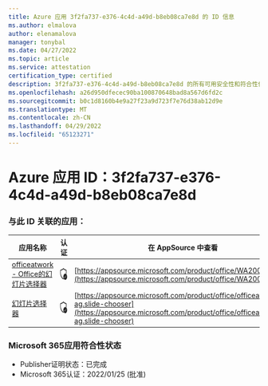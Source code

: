 ```yaml
---
title: Azure 应用 3f2fa737-e376-4c4d-a49d-b8eb08ca7e8d 的 ID 信息
ms.author: elmalova
author: elenamalova
manager: tonybal
ms.date: 04/27/2022
ms.topic: article
ms.service: attestation
certification_type: certified
description: 3f2fa737-e376-4c4d-a49d-b8eb08ca7e8d 的所有可用安全性和符合性信息。
ms.openlocfilehash: a26d950dfecec90ba100870648bad8a567d6fd2c
ms.sourcegitcommit: b0c1d8160b4e9a27f23a9d723f7e76d38ab12d9e
ms.translationtype: MT
ms.contentlocale: zh-CN
ms.lasthandoff: 04/29/2022
ms.locfileid: "65123271"
---
```

# <a name="azure-app-id-3f2fa737-e376-4c4d-a49d-b8eb08ca7e8d"></a>Azure 应用 ID：3f2fa737-e376-4c4d-a49d-b8eb08ca7e8d


### <a name="apps-associated-with-this-id"></a>与此 ID 关联的应用：
| **应用名称** | **认证** | **在 AppSource 中查看** |
|--------------|---------------|-----------------------|
| [officeatwork - Office的幻灯片选择器](../forward/WA200002582.md) | <img alt="Certified application badge" src="../media/certified-badge.png" height="25" width="25" /> | [https://appsource.microsoft.com/product/office/WA200002582](https://appsource.microsoft.com/product/office/WA200002582) |
| [幻灯片选择器](../forward/officeatwork-ag.slide-chooser.md) | <img alt="Certified application badge" src="../media/certified-badge.png" height="25" width="25" /> | [https://appsource.microsoft.com/product/office/officeatwork-ag.slide-chooser](https://appsource.microsoft.com/product/office/officeatwork-ag.slide-chooser) |

### <a name="microsoft-365-app-compliance-status"></a>Microsoft 365应用符合性状态
- Publisher证明状态：已完成
- Microsoft 365认证：2022/01/25 (批准) 
